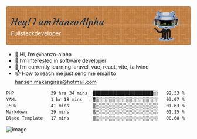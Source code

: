 ![Header](./github-header-image.png)

- 👋 Hi, I’m @hanzo-alpha
- 👀 I’m interested in software developer
- 🌱 I’m currently learning laravel, vue, react, vite, tailwind
- 📫 How to reach me just send me email to hansen.makangiras@hotmail.com 

<!---
hanzo-alpha/hanzo-alpha is a ✨ special ✨ repository because its `README.md` (this file) appears on your GitHub profile.
You can click the Preview link to take a look at your changes.
--->

<!--START_SECTION:waka-->

```txt
PHP              39 hrs 34 mins  ███████████████████████░░   92.33 %
YAML             1 hr 18 mins    ▓░░░░░░░░░░░░░░░░░░░░░░░░   03.07 %
JSON             41 mins         ▒░░░░░░░░░░░░░░░░░░░░░░░░   01.63 %
Markdown         29 mins         ▒░░░░░░░░░░░░░░░░░░░░░░░░   01.15 %
Blade Template   17 mins         ▒░░░░░░░░░░░░░░░░░░░░░░░░   00.68 %
```

<!--END_SECTION:waka-->

![image](https://github.com/hanzo-alpha/hanzo-alpha/assets/111342797/c4bd2977-6123-4017-8652-6e166259b484)

